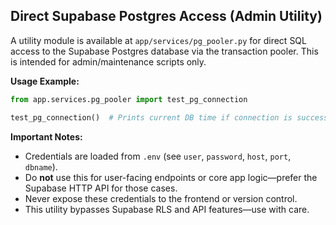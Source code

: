 ## Direct Supabase Postgres Access (Admin Utility)

A utility module is available at `app/services/pg_pooler.py` for direct SQL access to the Supabase Postgres database via the transaction pooler. This is intended for admin/maintenance scripts only.

**Usage Example:**

```python
from app.services.pg_pooler import test_pg_connection

test_pg_connection()  # Prints current DB time if connection is successful
```

**Important Notes:**
- Credentials are loaded from `.env` (see `user`, `password`, `host`, `port`, `dbname`).
- Do **not** use this for user-facing endpoints or core app logic—prefer the Supabase HTTP API for those cases.
- Never expose these credentials to the frontend or version control.
- This utility bypasses Supabase RLS and API features—use with care. 